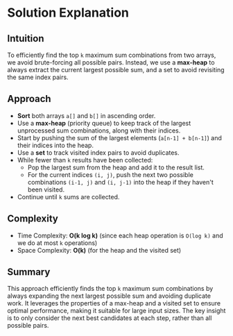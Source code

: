 # Solution Explanation

## Intuition
To efficiently find the top `k` maximum sum combinations from two arrays, we avoid brute-forcing all possible pairs. Instead, we use a **max-heap** to always extract the current largest possible sum, and a set to avoid revisiting the same index pairs.

## Approach
- **Sort** both arrays `a[]` and `b[]` in ascending order.
- Use a **max-heap** (priority queue) to keep track of the largest unprocessed sum combinations, along with their indices.
- Start by pushing the sum of the largest elements (`a[n-1] + b[n-1]`) and their indices into the heap.
- Use a **set** to track visited index pairs to avoid duplicates.
- While fewer than `k` results have been collected:
  - Pop the largest sum from the heap and add it to the result list.
  - For the current indices `(i, j)`, push the next two possible combinations `(i-1, j)` and `(i, j-1)` into the heap if they haven't been visited.
- Continue until `k` sums are collected.

## Complexity
- Time Complexity: **O(k log k)** (since each heap operation is `O(log k)` and we do at most `k` operations)
- Space Complexity: **O(k)** (for the heap and the visited set)

## Summary
This approach efficiently finds the top `k` maximum sum combinations by always expanding the next largest possible sum and avoiding duplicate work. It leverages the properties of a max-heap and a visited set to ensure optimal performance, making it suitable for large input sizes. The key insight is to only consider the next best candidates at each step, rather than all possible pairs.

